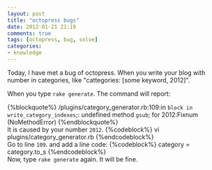```yaml
---
layout: post
title: "octopress bugs"
date: 2012-01-21 21:19
comments: true
tags: [octopress, bug, solve] 
categories:
- knowledge
---
```

<meta name="Keywords" content="octopress,bug,solve"/>
<meta name="Description" content="The page will show many octopress bugs. And tell you how to solve it."> 

Today, I have met a bug of octopress. When you write your blog with number in categories, like "cattegories: [some keyword, 2012]".

When you type  `rake generate`. The command will report:    

{%blockquote%}
/plugins/category_generator.rb:109:in `block in write_category_indexes`;: undefined method `gsub`; for 2012:Fixnum (NoMethodError)
{%endblockquote%}   
It is caused by your number `2012`.
{%codeblock%}
vi plugins/category_generator.rb
{%endcodeblock%}   
Go to line `109`. and add a line code:
{%codeblock%}
category = category.to_s
{%endcodeblock%}  
Now, type `rake generate` again. It will be fine.
